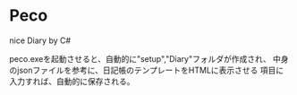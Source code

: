 ﻿# Peco
nice Diary by C#

peco.exeを起動させると、自動的に"setup","Diary"フォルダが作成され、
中身のjsonファイルを参考に、日記帳のテンプレートをHTMLに表示させる
項目に入力すれば、自動的に保存される。